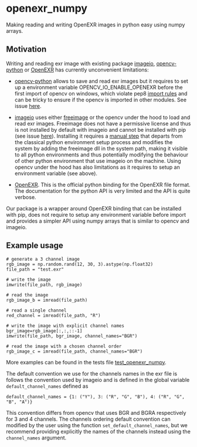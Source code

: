# openexr_numpy

Making reading and writing OpenEXR images in python easy using numpy arrays.

## Motivation

Writing and reading exr image with existing package [imageio](https://imageio.readthedocs.io/en/stable/), [opencv-python](https://pypi.org/project/opencv-python/) or [OpenEXR](https://pypi.org/project/OpenEXR/) has currently unconvenient limitations:

* [opencv-python](https://pypi.org/project/opencv-python/) allows to save and read exr images but it requires to 
set up a environment variable OPENCV_IO_ENABLE_OPENEXR before the first import of opencv on windows, which violate pep8 [import rules](https://peps.python.org/pep-0008/#imports) and can be tricky to ensure if the opencv is imported in other modules. See issue [here](https://github.com/opencv/opencv/issues/24470).

* [imageio](https://imageio.readthedocs.io/en/stable/) uses either [freeimage](https://freeimage.sourceforge.io/) or the opencv under the hood to load and read exr images. Freeimage does not have a permissive license and thus is not installed by default with imageio and cannot be installed with pip (see issue [here](https://github.com/imageio/imageio/issues/809)). Installing it requires a [manual step](https://imageio.readthedocs.io/en/stable/_autosummary/imageio.plugins.freeimage.html#module-imageio.plugins.freeimage) that departs from the classical python environment setup process and modifies the system by adding the freeimage dll in the system path, making it visible to all python environments and thus potentially modifying the behaviour of other python environment that use imageio on the machine. Using opencv under the hood has also limitations as it requires to setup an environment variable (see above). 

* [OpenEXR](https://pypi.org/project/OpenEXR/). This is the official python binding for the OpenEXR file format. The documentation for the python API is very limited and the API is quite verbose. 

Our package is a wrapper around OpenEXR binding that can be installed with pip, does not require to setup any environment variable before import and provides a simpler API using numpy arrays that is similar to opencv and imageio. 

## Example usage 

```
# generate a 3 channel image
rgb_image = np.random.rand(12, 30, 3).astype(np.float32)
file_path = "test.exr"

# write the image
imwrite(file_path, rgb_image)

# read the image
rgb_image_b = imread(file_path)

# read a single channel
red_channel = imread(file_path, "R")

# write the image with explicit channel names
bgr_image=rgb_image[:,:,::-1]
imwrite(file_path, bgr_image, channel_names="BGR")

# read the image with a chosen channel order
rgb_image_c = imread(file_path, channel_names="BGR")
```
More examples can be found in the tests file [test_openexr_numpy](tests/test_openexr_numpy.py).

The default convention we use for the channels names in the exr file is follows the convention used by imageio and is defined in the global variable `default_channel_names` defined as
```
default_channel_names = {1: ("Y"), 3: ("R", "G", "B"), 4: ("R", "G", "B", "A")}
```
This convention differs from opencv that uses BGR and BGRA respectively for 3 and 4 channels.
The channels ordering default convention can modified by the user using the function `set_default_channel_names`, but we recommend providing explicitly the names of the channels instead using the `channel_names` argument.

 



